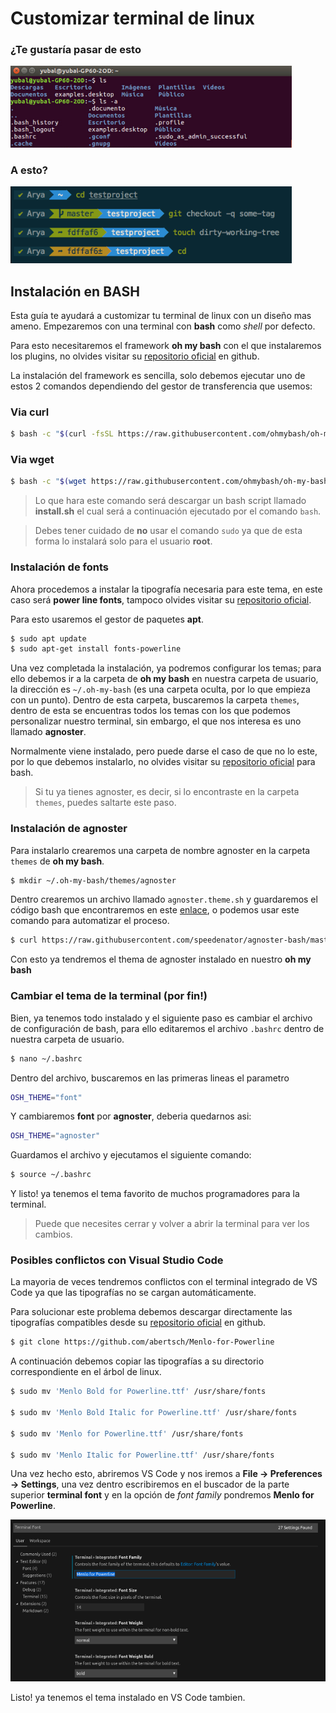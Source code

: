 # Customizar terminal de linux

### ¿Te gustaría pasar de esto

<img src ="images/defaultTerminal.png" width="450">

### A esto?

<img src ="images/agnoster.png" width="450">
<br>

## Instalación en BASH

Esta guía te ayudará a customizar tu terminal de linux con un diseño mas ameno. Empezaremos con una terminal con **bash** como _shell_ por defecto.

Para esto necesitaremos el framework **oh my bash** con el que instalaremos los plugins, no olvides visitar su [repositorio oficial](https://github.com/ohmybash/oh-my-bash) en github.

La instalación del framework es sencilla, solo debemos ejecutar uno de estos 2 comandos dependiendo del gestor de transferencia que usemos:

### Via curl

```bash
$ bash -c "$(curl -fsSL https://raw.githubusercontent.com/ohmybash/oh-my-bash/master/tools/install.sh)"
```

### Via wget

```bash
$ bash -c "$(wget https://raw.githubusercontent.com/ohmybash/oh-my-bash/master/tools/install.sh -O -)"
```

> Lo que hara este comando será descargar un bash script llamado **install.sh** el cual será a continuación ejecutado por el comando `bash`.

> Debes tener cuidado de **no** usar el comando `sudo` ya que de esta forma lo instalará solo para el usuario **root**.

### **Instalación de fonts**

Ahora procedemos a instalar la tipografía necesaria para este tema, en este caso será **power line fonts**, tampoco olvides visitar su [repositorio oficial](https://github.com/powerline/fonts). 

Para esto usaremos el gestor de paquetes **apt**.

```sh
$ sudo apt update
$ sudo apt-get install fonts-powerline 
```
Una vez completada la instalación, ya podremos configurar los temas; para ello debemos ir a la carpeta de **oh my bash** en nuestra carpeta de usuario, la dirección es `~/.oh-my-bash` (es una carpeta oculta, por lo que empieza con un punto). Dentro de esta carpeta, buscaremos la carpeta `themes`, dentro de esta se encuentras todos los temas con los que podemos personalizar nuestro terminal, sin embargo, el que nos interesa es uno llamado **agnoster**.

Normalmente viene instalado, pero puede darse el caso de que no lo este, por lo que debemos instalarlo, no olvides visitar su [repositorio oficial](https://github.com/speedenator/agnoster-bash) para bash.

> Si tu ya tienes agnoster, es decir, si lo encontraste en la carpeta `themes`, puedes saltarte este paso.

### **Instalación de agnoster**

Para instalarlo crearemos una carpeta de nombre agnoster en la carpeta `themes` de **oh my bash**.

```bash
$ mkdir ~/.oh-my-bash/themes/agnoster
```

Dentro crearemos un archivo llamado `agnoster.theme.sh` y guardaremos el código bash que encontraremos en este [enlace](https://raw.githubusercontent.com/speedenator/agnoster-bash/master/agnoster.bash), o podemos usar este comando para automatizar el proceso.

```bash
$ curl https://raw.githubusercontent.com/speedenator/agnoster-bash/master/agnoster.bash > ~/.oh-my-bash/agnoster/agnoster.theme.sh
```
Con esto ya tendremos el thema de agnoster instalado en nuestro **oh my bash**

### **Cambiar el tema de la terminal (por fin!)**

Bien, ya tenemos todo instalado y el siguiente paso es cambiar el archivo de configuración de bash, para ello editaremos el archivo `.bashrc` dentro de nuestra carpeta de usuario.

```bash
$ nano ~/.bashrc
```
Dentro del archivo, buscaremos en las primeras lineas el parametro

```bash
OSH_THEME="font"
```
Y cambiaremos **font** por **agnoster**, deberia quedarnos asi:

```bash
OSH_THEME="agnoster"
```
Guardamos el archivo y ejecutamos el siguiente comando:

```bash
$ source ~/.bashrc
```
Y listo! ya tenemos el tema favorito de muchos programadores para la terminal.

> Puede que necesites cerrar y volver a abrir la terminal para ver los cambios.

### **Posibles conflictos con Visual Studio Code**

La mayoria de veces tendremos conflictos con el terminal integrado de VS Code ya que las tipografías no se cargan automáticamente.

Para solucionar este problema debemos descargar directamente las tipografías compatibles desde su [repositorio oficial](https://github.com/abertsch/Menlo-for-Powerline) en github.

```bash
$ git clone https://github.com/abertsch/Menlo-for-Powerline
```
A continuación debemos copiar las tipografías a su directorio correspondiente en el árbol de linux.

```bash
$ sudo mv 'Menlo Bold for Powerline.ttf' /usr/share/fonts

$ sudo mv 'Menlo Bold Italic for Powerline.ttf' /usr/share/fonts

$ sudo mv 'Menlo for Powerline.ttf' /usr/share/fonts

$ sudo mv 'Menlo Italic for Powerline.ttf' /usr/share/fonts
```

Una vez hecho esto, abriremos VS Code y nos iremos a **File -> Preferences -> Settings**, una vez dentro escribiremos en el buscador de la parte superior **terminal font** y en la opción de *font family* pondremos **Menlo for Powerline**.

![imagen de muestra](images/term_font.png)

Listo! ya tenemos el tema instalado en VS Code tambien.





